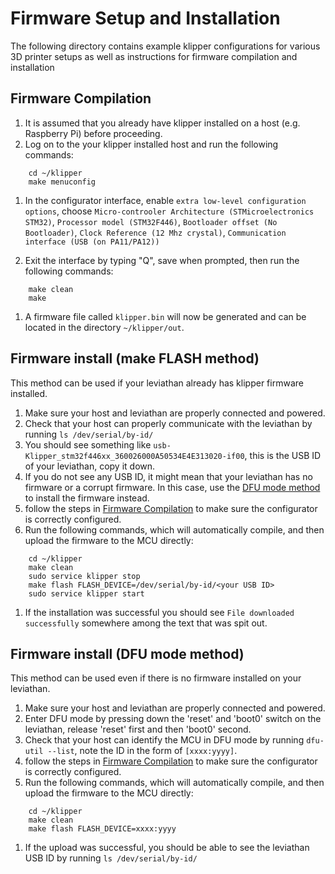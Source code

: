 # Firmware Setup and Installation
The following directory contains example klipper configurations for various 3D printer setups as well as instructions for firmware compilation and installation

## Firmware Compilation
1. It is assumed that you already have klipper installed on a host (e.g. Raspberry Pi) before proceeding.  
1. Log on to the your klipper installed host and run the following commands: 
```
    cd ~/klipper  
    make menuconfig  
```
1. In the configurator interface, enable `extra low-level configuration options`, choose `Micro-controoler Architecture (STMicroelectronics STM32)`, 
`Processor model (STM32F446)`, `Bootloader offset (No Bootloader)`, `Clock Reference (12 Mhz crystal)`, `Communication interface (USB (on PA11/PA12))`  

1. Exit the interface by typing "Q", save when prompted, then run the following commands:
```
    make clean  
    make  
```
1. A firmware file called `klipper.bin` will now be generated and can be located in the directory `~/klipper/out`.

## Firmware install (make FLASH method)
This method can be used if your leviathan already has klipper firmware installed.  

1. Make sure your host and leviathan are properly connected and powered.
1. Check that your host can properly communicate with the leviathan by running `ls /dev/serial/by-id/`
1. You should see something like `usb-Klipper_stm32f446xx_360026000A50534E4E313020-if00`, this is the USB ID of your leviathan, copy it down.
1. If you do not see any USB ID, it might mean that your leviathan has no firmware or a corrupt firmware. In this case, use the [DFU mode method](#firmware-install-dfu-mode-method) to install the firmware instead. 
1. follow the steps in [Firmware Compilation](#firmware-compilation) to make sure the configurator is correctly configured. 
1. Run the following commands, which will automatically compile, and then upload the firmware to the MCU directly:
```
    cd ~/klipper  
    make clean  
    sudo service klipper stop  
    make flash FLASH_DEVICE=/dev/serial/by-id/<your USB ID>  
    sudo service klipper start  
```
1. If the installation was successful you should see `File downloaded successfully` somewhere among the text that was spit out.

## Firmware install (DFU mode method)
This method can be used even if there is no firmware installed on your leviathan.  

1. Make sure your host and leviathan are properly connected and powered.
1. Enter DFU mode by pressing down the 'reset' and 'boot0' switch on the leviathan, release 'reset' first and then 'boot0' second.
1. Check that your host can identify the MCU in DFU mode by running `dfu-util --list`, note the ID in the form of `[xxxx:yyyy]`.
1. follow the steps in [Firmware Compilation](#firmware-compilation) to make sure the configurator is correctly configured. 
1. Run the following commands, which will automatically compile, and then upload the firmware to the MCU directly:
```
    cd ~/klipper  
    make clean  
    make flash FLASH_DEVICE=xxxx:yyyy
```
1. If the upload was successful, you should be able to see the leviathan USB ID by running `ls /dev/serial/by-id/`  
    